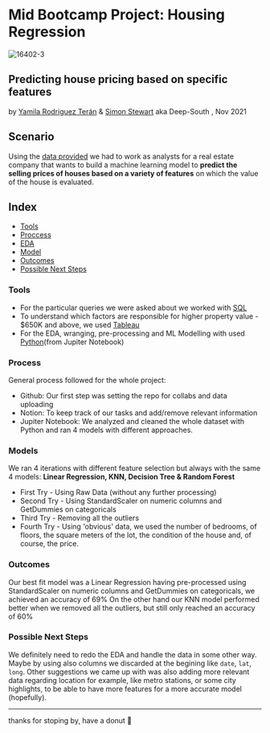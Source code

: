 # Mid Bootcamp Project: Housing Regression
![16402-3](https://user-images.githubusercontent.com/81629326/142200377-dd6df1a3-f40b-4d85-9923-abe1201459c0.jpg)

## Predicting house pricing based on specific features

by [Yamila Rodriguez Terán](https://github.com/yamilart/) & [Simon Stewart](https://github.com/nomaditect/) aka Deep-South , Nov 2021

## Scenario
Using the [data provided](https://github.com/ironhack-edu/data_mid_bootcamp_project_regression) we had to work as analysts for a real estate company that wants to build a machine learning model to **predict the selling prices of houses based on a variety of features** on which the value of the house is evaluated.


## Index
- [Tools](https://github.com/nomaditect/mid_bootcamp_project#tools)
- [Proccess](https://github.com/nomaditect/mid_bootcamp_project#proccess)
- [EDA](https://github.com/nomaditect/mid_bootcamp_project#EDA)
- [Model](https://github.com/nomaditect/mid_bootcamp_project#model)
- [Outcomes](https://github.com/nomaditect/mid_bootcamp_project#outcomes)
- [Possible Next Steps](https://github.com/nomaditect/mid_bootcamp_project#possible-next-steps)


### Tools
- For the particular queries we were asked about we worked with [SQL](https://github.com/nomaditect/mid_bootcamp_project/tree/main/sql)
- To understand which factors are responsible for higher property value - $650K and above, we used [Tableau](https://github.com/nomaditect/mid_bootcamp_project/tree/main/tableau)
- For the EDA, wranging, pre-processing and ML Modelling with used [Python](https://github.com/nomaditect/mid_bootcamp_project/tree/main/code)(from Jupiter Notebook)


### Process
General process followed for the whole project:

- Github: Our first step was setting the repo for collabs and data uploading
- Notion: To keep track of our tasks and add/remove relevant information
- Jupiter Notebook: We analyzed and cleaned the whole dataset with Python and ran 4 models with different approaches.


### Models
We ran 4 iterations with different feature selection but always with the same 4 models: **Linear Regression, KNN, Decision Tree & Random Forest**
- First Try - Using Raw Data (without any further processing)
- Second Try - Using StandardScaler on numeric columns and GetDummies on categoricals
- Third Try - Removing all the outliers
- Fourth Try - Using 'obvious' data, we used the number of bedrooms, of floors, the square meters of the lot, the condition of the house and, of course, the price.


### Outcomes
Our best fit model was a Linear Regression having pre-processed using StandardScaler on numeric columns and GetDummies on categoricals, we achieved an accuracy of 69%
On the other hand our KNN model performed better when we removed all the outliers, but still only reached an accuracy of 60%


### Possible Next Steps
We definitely need to redo the EDA and handle the data in some other way. Maybe by using also columns we discarded at the begining like `date`, `lat`, `long`.
Other suggestions we came up with was also adding more relevant data regarding location for example, like metro stations, or some city highlights, to be able to have more features for a more accurate model (hopefully).

-------

thanks for stoping by, have a donut 🍩
